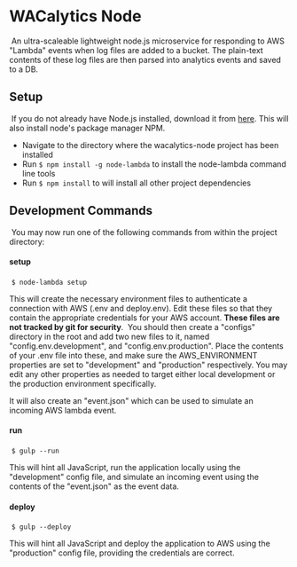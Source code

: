 # WACalytics Node
​
An ultra-scaleable lightweight node.js microservice for responding to AWS "Lambda" events when log files are added to a bucket. The plain-text contents of these log files are then parsed into analytics events and saved to a DB.
​
## Setup
​
If you do not already have Node.js installed, download it from [here](https://nodejs.org/en/). This will also install node's package manager NPM.
​
- Navigate to the directory where the wacalytics-node project has been installed
- Run `$ npm install -g node-lambda` to install the node-lambda command line tools
- Run `$ npm install` to will install all other project dependencies

## Development Commands
​
You may now run one of the following commands from within the project directory:
​
#### setup
​
`$ node-lambda setup`

This will create the necessary environment files to authenticate a connection with AWS (.env and deploy.env). Edit these files so that they contain the appropriate credentials for your AWS account. **These files are not tracked by git for security**.
​
You should then create a "configs" directory in the root and add two new files to it, named "config.env.development", and "config.env.production". Place the contents of your .env file into these, and make sure the AWS_ENVIRONMENT properties are set to "development" and "production" respectively. You may edit any other properties as needed to target either local development or the production environment specifically.

It will also create an "event.json" which can be used to simulate an incoming AWS lambda event.
​
#### run
​
`$ gulp --run`

This will hint all JavaScript, run the application locally using the "development" config file, and simulate an incoming event using the contents of the "event.json" as the event data.
​
#### deploy
​
`$ gulp --deploy`

This will hint all JavaScript and deploy the application to AWS using the "production" config file, providing the credentials are correct.
